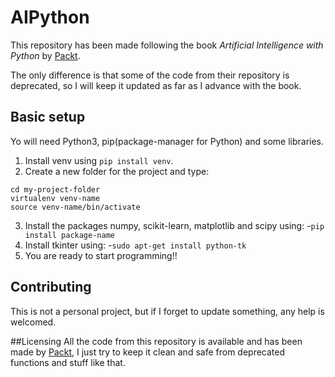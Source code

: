 # AIPython
This repository has been made following the book *Artificial Intelligence with Python* by [Packt](https://github.com/PacktPublishing/Artificial-Intelligence-with-Python).

The only difference is that some of the code from their repository is deprecated, so I will keep it updated as far as I advance with the book.

## Basic setup
Yo will need Python3, pip(package-manager for Python) and some libraries.
1. Install venv using ```pip install venv```.
2. Create a new folder for the project and type:
  ```
  cd my-project-folder
  virtualenv venv-name
  source venv-name/bin/activate
  ```
3. Install the packages numpy, scikit-learn, matplotlib and scipy using:
  -```pip install package-name```
4. Install tkinter using:
  -```sudo apt-get install python-tk```
5. You are ready to start programming!!

## Contributing
This is not a personal project, but if I forget to update something, any help is welcomed.

##Licensing
All the code from this repository is available and has been made by [Packt](https://github.com/PacktPublishing/Artificial-Intelligence-with-Python),
I just try to keep it clean and safe from deprecated functions and stuff like that.
